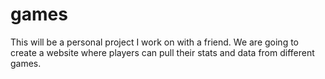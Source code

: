 # games

This will be a personal project I work on with a friend. We are going to create a website where players can pull their stats and data from different games.